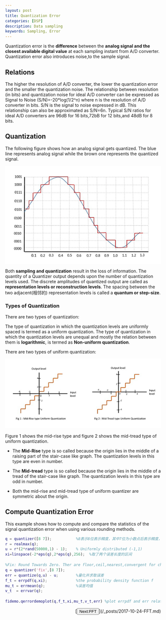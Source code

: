 ```yaml
---
layout: post
title: Quantization Error
categories: [DSP]
description: Data sampling
keywords: Sampling, Error
---
```


Quantization error is the **difference** between the **analog signal and the closest available digital value** at each sampling instant from A/D converter. Quantization error also introduces noise,to the sample signal. 

## Relations

The higher the resolution of A/D converter, the lower the quantization error and the smaller the quantization noise. The relationship between resolution (in bits) and quantization noise for ideal A/D converter can be expressed as Signal to Noise (S/N)=-20*log(1/2^n) where  n is the resolution of A/D converter in bits. S/N is the signal to noise expressed in dB. This relationship can also be approximated as S/N=6n. Typical S/N ratios for ideal A/D converters are 96dB for 16 bits,72bB for 12 bits,and 48dB for 8 bits. 

## Quantization

The following figure shows how an analog signal gets quantized. The blue line represents analog signal while the brown one represents the quantized signal. 

<img align="center" src="/images/DSP/Quantization_error/quantization.png"/>

Both **sampling and quantization** result in the loss of information. The quantity of a Quantizer output depends upon the number of quantization levels used. The discrete amplitudes of quantized output are called as **representation levels or reconstruction levels**. The spacing between the  two adjacent(相邻的) representation levels is called a **quantum or step-size**.

### Types of Quantization

There are two types of quantization:

The type of quantization in which the quantization levels are uniformly spaced is termed as a uniform quantization. The type of quantization in which the quantization levels are unequal and mostly the relation between them is **logarithmic**, is termed as **Non-uniform quantization**.  

There are two types of uniform quantization:

<img src="/images/DSP/Quantization_error/quantization_types.jpg" alt="Windows Skills" />

Figure 1 shows the mid-rise type and figure 2 shows the mid-tread type of uniform quantization.

- The **Mid-Rise** type is so called because the origin lies in the middle of a raising part of the stair-case like graph. The quantization levels in this type are even in number.


- The **Mid-tread** type is so called because the origin lies in the middle of a tread of the stair-case like graph. The quantization levels in this type are odd in number.
- Both the mid-rise and mid-tread type of uniform quantizer are symmetric about the origin.

## Compute Quantization Error

This example shows how to compute and compare the statistics of the signal quantization error when using various rounding methods.

```matlab
q = quantizer([8 7]);			%8表示8位表示精度，其中7位为小数点后表示精度，小数精度为1/2^7
r = realmax(q);
u = r*(2*rand(50000,1) - 1);    % Uniformly distributed (-1,1)
xi=linspace(-2*eps(q),2*eps(q),256);  %取了两个误差长度的区间

%Fix: Round Towards Zero. Ther are floor,ceil,nearest,convergent for choise
q = quantizer('fix',[8 7]);
err = quantize(q,u) - u; 		%量化并求取误差
f_t = errpdf(q,xi); 			%the probability density function f
mu_t = errmean(q); 				%误差均值
v_t  = errvar(q);

fidemo.qerrordemoplot(q,f_t,xi,mu_t,v_t,err) %plot errpdf and err relation
```

<p align="right">
[<button class="btn btn-outline" type="button">Next:FFT</button>](/_posts/2017-10-24-FFT.md)
</p>